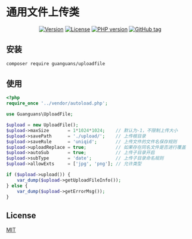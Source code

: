 # 通用文件上传类

<p align="center">
    <a href="https://packagist.org/packages/guanguans/uploadfile"><img src="https://img.shields.io/packagist/v/guanguans/uploadfile.svg" alt="Version"></a>
    <a href="https://packagist.org/packages/guanguans/uploadfile"><img src="https://img.shields.io/packagist/l/guanguans/uploadfile.svg" alt="License"></a>
    <a href="https://packagist.org/packages/guanguans/uploadfile"><img src="https://img.shields.io/packagist/php-v/guanguans/uploadfile.svg" alt="PHP version"></a>
    <a href="https://github.com/guanguans/uploadfile/tags"><img src="https://img.shields.io/github/tag/guanguans/uploadfile.svg" alt="GitHub tag"></a>
</p>

## 安装

``` sh
composer require guanguans/uploadfile
```

## 使用

``` php
<?php
require_once '../vendor/autoload.php';

use Guanguans\UploadFile;

$upload = new UploadFile();
$upload->maxSize       = 1*1024*1024;    // 默认为-1，不限制上传大小
$upload->savePath      = './upload/';    // 上传根目录
$upload->saveRule      = 'uniqid';       // 上传文件的文件名保存规则
$upload->uploadReplace = true;           // 如果存在同名文件是否进行覆盖
$upload->autoSub       = true;           // 上传子目录开启
$upload->subType       = 'date';         // 上传子目录命名规则
$upload->allowExts     = ['jpg', 'png']; // 允许类型

if ($upload->upload()) {
    var_dump($upload->getUploadFileInfo());
} else {
    var_dump($upload->getErrorMsg());
}
```

## License

[MIT](./LICENSE)

